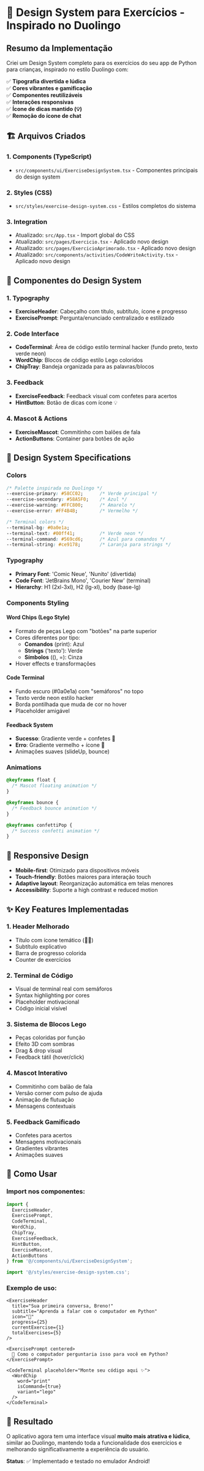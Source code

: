 # 🎨 Design System para Exercícios - Inspirado no Duolingo

## Resumo da Implementação

Criei um Design System completo para os exercícios do seu app de Python para crianças, inspirado no estilo Duolingo com:

✅ **Tipografia divertida e lúdica**  
✅ **Cores vibrantes e gamificação**  
✅ **Componentes reutilizáveis**  
✅ **Interações responsivas**  
✅ **Ícone de dicas mantido (💡)**  
✅ **Remoção do ícone de chat**  

## 🏗️ Arquivos Criados

### 1. Components (TypeScript)
- `src/components/ui/ExerciseDesignSystem.tsx` - Componentes principais do design system

### 2. Styles (CSS)
- `src/styles/exercise-design-system.css` - Estilos completos do sistema

### 3. Integration 
- Atualizado: `src/App.tsx` - Import global do CSS
- Atualizado: `src/pages/Exercicio.tsx` - Aplicado novo design
- Atualizado: `src/pages/ExercicioAprimorado.tsx` - Aplicado novo design
- Atualizado: `src/components/activities/CodeWriteActivity.tsx` - Aplicado novo design

## 🎨 Componentes do Design System

### 1. Typography
- **ExerciseHeader**: Cabeçalho com título, subtítulo, ícone e progresso
- **ExercisePrompt**: Pergunta/enunciado centralizado e estilizado

### 2. Code Interface  
- **CodeTerminal**: Área de código estilo terminal hacker (fundo preto, texto verde neon)
- **WordChip**: Blocos de código estilo Lego coloridos
- **ChipTray**: Bandeja organizada para as palavras/blocos

### 3. Feedback
- **ExerciseFeedback**: Feedback visual com confetes para acertos
- **HintButton**: Botão de dicas com ícone 💡

### 4. Mascot & Actions
- **ExerciseMascot**: Commitinho com balões de fala
- **ActionButtons**: Container para botões de ação

## 🎯 Design System Specifications

### Colors
```css
/* Palette inspirada no Duolingo */
--exercise-primary: #58CC02;      /* Verde principal */
--exercise-secondary: #58A5F0;    /* Azul */
--exercise-warning: #FFC800;      /* Amarelo */
--exercise-error: #FF4B4B;        /* Vermelho */

/* Terminal colors */
--terminal-bg: #0a0e1a;
--terminal-text: #00ff41;         /* Verde neon */
--terminal-command: #569cd6;      /* Azul para comandos */
--terminal-string: #ce9178;       /* Laranja para strings */
```

### Typography
- **Primary Font**: 'Comic Neue', 'Nunito' (divertida)
- **Code Font**: 'JetBrains Mono', 'Courier New' (terminal)
- **Hierarchy**: H1 (2xl-3xl), H2 (lg-xl), body (base-lg)

### Components Styling

#### Word Chips (Lego Style)
- Formato de peças Lego com "botões" na parte superior
- Cores diferentes por tipo:
  - **Comandos** (print): Azul
  - **Strings** ('texto'): Verde  
  - **Símbolos** ((), =): Cinza
- Hover effects e transformações

#### Code Terminal
- Fundo escuro (#0a0e1a) com "semáforos" no topo
- Texto verde neon estilo hacker
- Borda pontilhada que muda de cor no hover
- Placeholder amigável

#### Feedback System
- **Sucesso**: Gradiente verde + confetes 🎉
- **Erro**: Gradiente vermelho + ícone 🤔
- Animações suaves (slideUp, bounce)

### Animations
```css
@keyframes float {
  /* Mascot floating animation */
}

@keyframes bounce {
  /* Feedback bounce animation */  
}

@keyframes confettiPop {
  /* Success confetti animation */
}
```

## 📱 Responsive Design

- **Mobile-first**: Otimizado para dispositivos móveis
- **Touch-friendly**: Botões maiores para interação touch
- **Adaptive layout**: Reorganização automática em telas menores
- **Accessibility**: Suporte a high contrast e reduced motion

## ✨ Key Features Implementadas

### 1. Header Melhorado
- Título com ícone temático (🤖💬)
- Subtítulo explicativo
- Barra de progresso colorida
- Counter de exercícios

### 2. Terminal de Código
- Visual de terminal real com semáforos
- Syntax highlighting por cores
- Placeholder motivacional
- Código inicial visível

### 3. Sistema de Blocos Lego
- Peças coloridas por função
- Efeito 3D com sombras
- Drag & drop visual
- Feedback tátil (hover/click)

### 4. Mascot Interativo
- Commitinho com balão de fala
- Versão corner com pulso de ajuda
- Animação de flutuação
- Mensagens contextuais

### 5. Feedback Gamificado
- Confetes para acertos
- Mensagens motivacionais
- Gradientes vibrantes
- Animações suaves

## 🔧 Como Usar

### Import nos componentes:
```typescript
import {
  ExerciseHeader,
  ExercisePrompt, 
  CodeTerminal,
  WordChip,
  ChipTray,
  ExerciseFeedback,
  HintButton,
  ExerciseMascot,
  ActionButtons
} from '@/components/ui/ExerciseDesignSystem';

import '@/styles/exercise-design-system.css';
```

### Exemplo de uso:
```tsx
<ExerciseHeader
  title="Sua primeira conversa, Breno!"
  subtitle="Aprenda a falar com o computador em Python"
  icon="💬"
  progress={25}
  currentExercise={1}
  totalExercises={5}
/>

<ExercisePrompt centered>
  🤔 Como o computador perguntaria isso para você em Python?
</ExercisePrompt>

<CodeTerminal placeholder="Monte seu código aqui ✨">
  <WordChip 
    word="print" 
    isCommand={true}
    variant="lego"
  />
</CodeTerminal>
```

## 🚀 Resultado

O aplicativo agora tem uma interface visual **muito mais atrativa e lúdica**, similar ao Duolingo, mantendo toda a funcionalidade dos exercícios e melhorando significativamente a experiência do usuário.

**Status**: ✅ Implementado e testado no emulador Android!